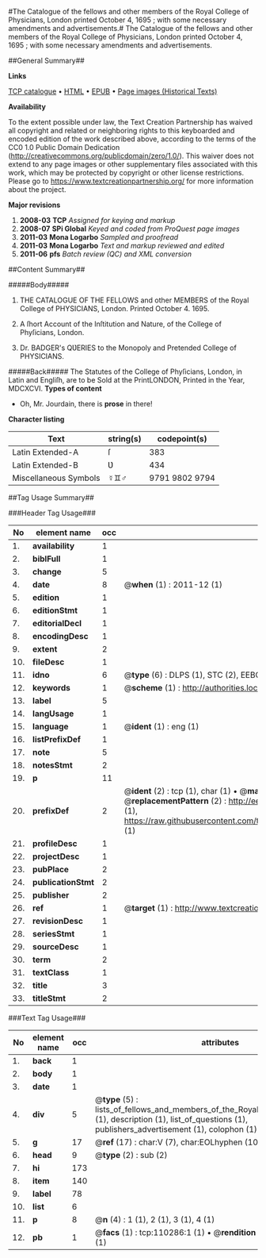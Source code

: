 #The Catalogue of the fellows and other members of the Royal College of Physicians, London printed October 4, 1695 ; with some necessary amendments and advertisements.#
The Catalogue of the fellows and other members of the Royal College of Physicians, London printed October 4, 1695 ; with some necessary amendments and advertisements.

##General Summary##

**Links**

[TCP catalogue](http://www.ota.ox.ac.uk/tcp/)  • 
[HTML](http://tei.it.ox.ac.uk/tcp/Texts-HTML/free/A31/A31293.html)  • 
[EPUB](http://tei.it.ox.ac.uk/tcp/Texts-EPUB/free/A31/A31293.epub) • 
[Page images (Historical Texts)](https://historicaltexts.jisc.ac.uk/eebo-31354905e)

**Availability**

To the extent possible under law, the Text Creation Partnership has waived all copyright and related or neighboring rights to this keyboarded and encoded edition of the work described above, according to the terms of the CC0 1.0 Public Domain Dedication (http://creativecommons.org/publicdomain/zero/1.0/). This waiver does not extend to any page images or other supplementary files associated with this work, which may be protected by copyright or other license restrictions. Please go to https://www.textcreationpartnership.org/ for more information about the project.

**Major revisions**

1. __2008-03__ __TCP__ *Assigned for keying and markup*
1. __2008-07__ __SPi Global__ *Keyed and coded from ProQuest page images*
1. __2011-03__ __Mona Logarbo__ *Sampled and proofread*
1. __2011-03__ __Mona Logarbo__ *Text and markup reviewed and edited*
1. __2011-06__ __pfs__ *Batch review (QC) and XML conversion*

##Content Summary##

#####Body#####

1. THE CATALOGUE OF THE FELLOWS and other MEMBERS of the Royal College of PHYSICIANS, London. Printed October 4. 1695.

1. A ſhort Account of the Inſtitution and Nature, of the College of Phyſicians, London.

1. Dr. BADGER's QƲERIES to the Monopoly and Pretended College of PHYSICIANS.

#####Back#####
The Statutes of the College of Phyſicians, London, in Latin and Engliſh, are to be Sold at the PrintLONDON, Printed in the Year, MDCXCVI.
**Types of content**

  * Oh, Mr. Jourdain, there is **prose** in there!

**Character listing**


|Text|string(s)|codepoint(s)|
|---|---|---|
|Latin Extended-A|ſ|383|
|Latin Extended-B|Ʋ|434|
|Miscellaneous Symbols|☿♊♂|9791 9802 9794|

##Tag Usage Summary##

###Header Tag Usage###

|No|element name|occ|attributes|
|---|---|---|---|
|1.|__availability__|1||
|2.|__biblFull__|1||
|3.|__change__|5||
|4.|__date__|8| @__when__ (1) : 2011-12 (1)|
|5.|__edition__|1||
|6.|__editionStmt__|1||
|7.|__editorialDecl__|1||
|8.|__encodingDesc__|1||
|9.|__extent__|2||
|10.|__fileDesc__|1||
|11.|__idno__|6| @__type__ (6) : DLPS (1), STC (2), EEBO-CITATION (1), OCLC (1), VID (1)|
|12.|__keywords__|1| @__scheme__ (1) : http://authorities.loc.gov/ (1)|
|13.|__label__|5||
|14.|__langUsage__|1||
|15.|__language__|1| @__ident__ (1) : eng (1)|
|16.|__listPrefixDef__|1||
|17.|__note__|5||
|18.|__notesStmt__|2||
|19.|__p__|11||
|20.|__prefixDef__|2| @__ident__ (2) : tcp (1), char (1)  •  @__matchPattern__ (2) : ([0-9\-]+):([0-9IVX]+) (1), (.+) (1)  •  @__replacementPattern__ (2) : http://eebo.chadwyck.com/downloadtiff?vid=$1&page=$2 (1), https://raw.githubusercontent.com/textcreationpartnership/Texts/master/tcpchars.xml#$1 (1)|
|21.|__profileDesc__|1||
|22.|__projectDesc__|1||
|23.|__pubPlace__|2||
|24.|__publicationStmt__|2||
|25.|__publisher__|2||
|26.|__ref__|1| @__target__ (1) : http://www.textcreationpartnership.org/docs/. (1)|
|27.|__revisionDesc__|1||
|28.|__seriesStmt__|1||
|29.|__sourceDesc__|1||
|30.|__term__|2||
|31.|__textClass__|1||
|32.|__title__|3||
|33.|__titleStmt__|2||


###Text Tag Usage###

|No|element name|occ|attributes|
|---|---|---|---|
|1.|__back__|1||
|2.|__body__|1||
|3.|__date__|1||
|4.|__div__|5| @__type__ (5) : lists_of_fellows_and_members_of_the_Royal_College_of_Physicians (1), description (1), list_of_questions (1), publishers_advertisement (1), colophon (1)|
|5.|__g__|17| @__ref__ (17) : char:V (7), char:EOLhyphen (10)|
|6.|__head__|9| @__type__ (2) : sub (2)|
|7.|__hi__|173||
|8.|__item__|140||
|9.|__label__|78||
|10.|__list__|6||
|11.|__p__|8| @__n__ (4) : 1 (1), 2 (1), 3 (1), 4 (1)|
|12.|__pb__|1| @__facs__ (1) : tcp:110286:1 (1)  •  @__rendition__ (1) : simple:additions (1)|
